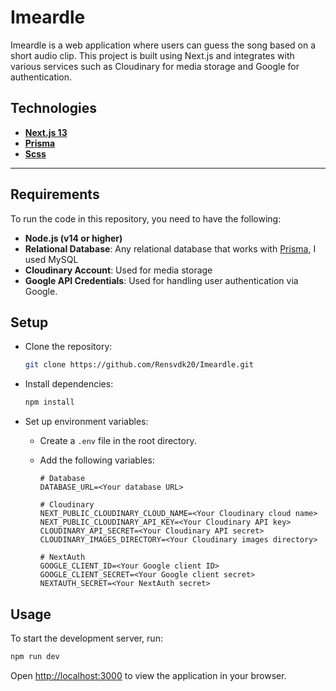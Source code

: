 
# Imeardle

Imeardle is a web application where users can guess the song based on a short audio clip. This project is built using Next.js and integrates with various services such as Cloudinary for media storage and Google for authentication.

## Technologies
- **[Next.js 13](https://nextjs.org/)**
- **[Prisma](https://www.prisma.io/)**
- **[Scss](https://sass-lang.com/)**

---

## Requirements

To run the code in this repository, you need to have the following:

- **Node.js (v14 or higher)**
- **Relational Database**: Any relational database that works with [Prisma](https://www.prisma.io/), I used MySQL
- **Cloudinary Account**: Used for media storage
- **Google API Credentials**: Used for handling user authentication via Google.

## Setup

 - Clone the repository:
    ```bash
    git clone https://github.com/Rensvdk20/Imeardle.git
    ```

- Install dependencies:
    ```bash
    npm install
    ```

- Set up environment variables:
    - Create a `.env` file in the root directory.
    - Add the following variables:

        ```properties
        # Database
        DATABASE_URL=<Your database URL>

        # Cloudinary
        NEXT_PUBLIC_CLOUDINARY_CLOUD_NAME=<Your Cloudinary cloud name>
        NEXT_PUBLIC_CLOUDINARY_API_KEY=<Your Cloudinary API key>
        CLOUDINARY_API_SECRET=<Your Cloudinary API secret>
        CLOUDINARY_IMAGES_DIRECTORY=<Your Cloudinary images directory>

        # NextAuth
        GOOGLE_CLIENT_ID=<Your Google client ID>
        GOOGLE_CLIENT_SECRET=<Your Google client secret>
        NEXTAUTH_SECRET=<Your NextAuth secret>
        ```

## Usage

To start the development server, run:
```bash
npm run dev
```

Open [http://localhost:3000](http://localhost:3000) to view the application in your browser.